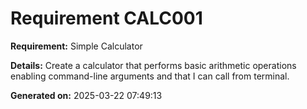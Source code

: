 # Requirement CALC001

**Requirement:** Simple Calculator

**Details:** Create a calculator that performs basic arithmetic operations enabling command-line arguments and that I can call from terminal.

**Generated on:** 2025-03-22 07:49:13
